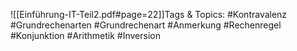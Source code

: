 
![[Einführung-IT-Teil2.pdf#page=22]]Tags & Topics:
   #Kontravalenz
   #Grundrechenarten
   #Grundrechenart
   #Anmerkung
   #Rechenregel
   #Konjunktion
   #Arithmetik
   #Inversion